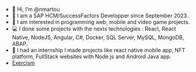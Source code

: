 - 👋 Hi, I’m @nmartou
- 🎄 I am a SAP HCM/SuccessFactors Developper since September 2023.
- 👀 I am interested in programming web, mobile and video game projects.
- 💻 I done some projects with the nexts technologies : React, React Native, NodeJS, Angular, C#, Docker, SQL Server, MySQL, MongoDB, ABAP.
- 🌱 I had an internship I made projects like react native mobile app, NFT platform, FullStack websites with Node.js and Android Java app.
- [Exercism](https://exercism.org/profiles/nmartou)
<!---
nmartou/nmartou is a ✨ special ✨ repository because its `README.md` (this file) appears on your GitHub profile.
You can click the Preview link to take a look at your changes.
--->
